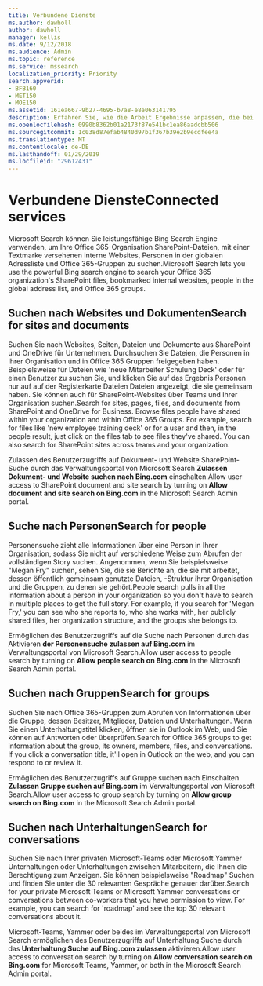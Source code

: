 ```yaml
---
title: Verbundene Dienste
ms.author: dawholl
author: dawholl
manager: kellis
ms.date: 9/12/2018
ms.audience: Admin
ms.topic: reference
ms.service: mssearch
localization_priority: Priority
search.appverid:
- BFB160
- MET150
- MOE150
ms.assetid: 161ea667-9b27-4695-b7a8-e8e063141795
description: Erfahren Sie, wie die Arbeit Ergebnisse anpassen, die bei Verwendung von Microsoft Search angezeigt werden.
ms.openlocfilehash: 0990b8362b01a2173f87e541bc1ea86aadcbb506
ms.sourcegitcommit: 1c038d87efab4840d97b1f367b39e2b9ecdfee4a
ms.translationtype: MT
ms.contentlocale: de-DE
ms.lasthandoff: 01/29/2019
ms.locfileid: "29612431"
---
```

# <a name="connected-services"></a><span data-ttu-id="b1728-103">Verbundene Dienste</span><span class="sxs-lookup"><span data-stu-id="b1728-103">Connected services</span></span>

<span data-ttu-id="b1728-104">Microsoft Search können Sie leistungsfähige Bing Search Engine verwenden, um Ihre Office 365-Organisation SharePoint-Dateien, mit einer Textmarke versehenen interne Websites, Personen in der globalen Adressliste und Office 365-Gruppen zu suchen.</span><span class="sxs-lookup"><span data-stu-id="b1728-104">Microsoft Search lets you use the powerful Bing search engine to search your Office 365 organization's SharePoint files, bookmarked internal websites, people in the global address list, and Office 365 groups.</span></span>
  
## <a name="search-for-sites-and-documents"></a><span data-ttu-id="b1728-105">Suchen nach Websites und Dokumenten</span><span class="sxs-lookup"><span data-stu-id="b1728-105">Search for sites and documents</span></span>

<span data-ttu-id="b1728-p101">Suchen Sie nach Websites, Seiten, Dateien und Dokumente aus SharePoint und OneDrive für Unternehmen. Durchsuchen Sie Dateien, die Personen in Ihrer Organisation und in Office 365 Gruppen freigegeben haben. Beispielsweise für Dateien wie 'neue Mitarbeiter Schulung Deck' oder für einen Benutzer zu suchen Sie, und klicken Sie auf das Ergebnis Personen nur auf auf der Registerkarte Dateien Dateien angezeigt, die sie gemeinsam haben. Sie können auch für SharePoint-Websites über Teams und Ihrer Organisation suchen.</span><span class="sxs-lookup"><span data-stu-id="b1728-p101">Search for sites, pages, files, and documents from SharePoint and OneDrive for Business. Browse files people have shared within your organization and within Office 365 Groups. For example, search for files like 'new employee training deck' or for a user and then, in the people result, just click on the files tab to see files they've shared. You can also search for SharePoint sites across teams and your organization.</span></span>
  
<span data-ttu-id="b1728-110">Zulassen des Benutzerzugriffs auf Dokument- und Website SharePoint-Suche durch das Verwaltungsportal von Microsoft Search **Zulassen Dokument- und Website suchen nach Bing.com** einschalten.</span><span class="sxs-lookup"><span data-stu-id="b1728-110">Allow user access to SharePoint document and site search by turning on **Allow document and site search on Bing.com** in the Microsoft Search Admin portal.</span></span> 
  
## <a name="search-for-people"></a><span data-ttu-id="b1728-111">Suche nach Personen</span><span class="sxs-lookup"><span data-stu-id="b1728-111">Search for people</span></span>

<span data-ttu-id="b1728-p102">Personensuche zieht alle Informationen über eine Person in Ihrer Organisation, sodass Sie nicht auf verschiedene Weise zum Abrufen der vollständigen Story suchen. Angenommen, wenn Sie beispielsweise "Megan Fry" suchen, sehen Sie, die sie Berichte an, die sie mit arbeitet, dessen öffentlich gemeinsam genutzte Dateien, -Struktur ihrer Organisation und die Gruppen, zu denen sie gehört.</span><span class="sxs-lookup"><span data-stu-id="b1728-p102">People search pulls in all the information about a person in your organization so you don't have to search in multiple places to get the full story. For example, if you search for 'Megan Fry,' you can see who she reports to, who she works with, her publicly shared files, her organization structure, and the groups she belongs to.</span></span>
  
<span data-ttu-id="b1728-114">Ermöglichen des Benutzerzugriffs auf die Suche nach Personen durch das Aktivieren **der Personensuche zulassen auf Bing.com** im Verwaltungsportal von Microsoft Search.</span><span class="sxs-lookup"><span data-stu-id="b1728-114">Allow user access to people search by turning on **Allow people search on Bing.com** in the Microsoft Search Admin portal.</span></span> 
  
## <a name="search-for-groups"></a><span data-ttu-id="b1728-115">Suchen nach Gruppen</span><span class="sxs-lookup"><span data-stu-id="b1728-115">Search for groups</span></span>

<span data-ttu-id="b1728-p103">Suchen Sie nach Office 365-Gruppen zum Abrufen von Informationen über die Gruppe, dessen Besitzer, Mitglieder, Dateien und Unterhaltungen. Wenn Sie einen Unterhaltungstitel klicken, öffnen sie in Outlook im Web, und Sie können auf Antworten oder überprüfen.</span><span class="sxs-lookup"><span data-stu-id="b1728-p103">Search for Office 365 groups to get information about the group, its owners, members, files, and conversations. If you click a conversation title, it'll open in Outlook on the web, and you can respond to or review it.</span></span>
  
<span data-ttu-id="b1728-118">Ermöglichen des Benutzerzugriffs auf Gruppe suchen nach Einschalten **Zulassen Gruppe suchen auf Bing.com** im Verwaltungsportal von Microsoft Search.</span><span class="sxs-lookup"><span data-stu-id="b1728-118">Allow user access to group search by turning on **Allow group search on Bing.com** in the Microsoft Search Admin portal.</span></span> 
  
## <a name="search-for-conversations"></a><span data-ttu-id="b1728-119">Suchen nach Unterhaltungen</span><span class="sxs-lookup"><span data-stu-id="b1728-119">Search for conversations</span></span>

<span data-ttu-id="b1728-p104">Suchen Sie nach Ihrer privaten Microsoft-Teams oder Microsoft Yammer Unterhaltungen oder Unterhaltungen zwischen Mitarbeitern, die Ihnen die Berechtigung zum Anzeigen. Sie können beispielsweise "Roadmap" Suchen und finden Sie unter die 30 relevanten Gespräche genauer darüber.</span><span class="sxs-lookup"><span data-stu-id="b1728-p104">Search for your private Microsoft Teams or Microsoft Yammer conversations or conversations between co-workers that you have permission to view. For example, you can search for 'roadmap' and see the top 30 relevant conversations about it.</span></span>
  
<span data-ttu-id="b1728-122">Microsoft-Teams, Yammer oder beides im Verwaltungsportal von Microsoft Search ermöglichen des Benutzerzugriffs auf Unterhaltung Suche durch das **Unterhaltung Suche auf Bing.com zulassen** aktivieren.</span><span class="sxs-lookup"><span data-stu-id="b1728-122">Allow user access to conversation search by turning on **Allow conversation search on Bing.com** for Microsoft Teams, Yammer, or both in the Microsoft Search Admin portal.</span></span> 

  


